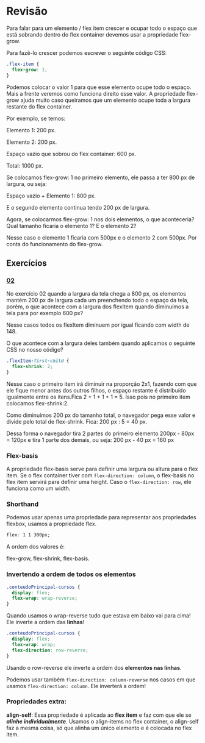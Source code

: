 # Revisão

Para falar para um elemento / flex item crescer e ocupar todo o espaço que está sobrando dentro do flex container devemos usar a propriedade flex-grow.

Para fazê-lo crescer podemos escrever o seguinte código CSS:

```css
.flex-item {
  flex-grow: 1;
}
```

Podemos colocar o valor 1 para que esse elemento ocupe todo o espaço. Mais a frente veremos como funciona direito esse valor.
A propriedade flex-grow ajuda muito caso queiramos que um elemento ocupe toda a largura restante do flex container.

Por exemplo, se temos:

Elemento 1: 200 px.

Elemento 2: 200 px.

Espaço vazio que sobrou do flex container: 600 px.

Total: 1000 px.

Se colocamos flex-grow: 1 no primeiro elemento, ele passa a ter 800 px de largura, ou seja:

Espaço vazio + Elemento 1: 800 px.

E o segundo elemento continua tendo 200 px de largura.

Agora, se colocarmos flex-grow: 1 nos dois elementos, o que aconteceria? Qual tamanho ficaria o elemento 1? E o elemento 2?

Nesse caso o elemento 1 ficaria com 500px e o elemento 2 com 500px. Por conta do funcionamento do flex-grow.

## Exercícios

### [02](exercicio02.css)

No exercício 02 quando a largura da tela chega a 800 px, os elementos mantém 200 px de largura cada um preenchendo todo o espaço da tela, porém, o que acontece com a largura dos flexItem quando diminuímos a tela para por exemplo 600 px?

Nesse casos todos os flexItem diminuem por igual ficando com width de 148.

O que acontece com a largura deles também quando aplicamos o seguinte CSS no nosso código?

```css
.flexItem:first-child {
  flex-shrink: 2;
}
```

Nesse caso o primeiro item irá diminuir na proporção 2x1, fazendo com que ele fique menor antes dos outros filhos, o espaço restante é distribuído igualmente entre os itens.Fica
2 + 1 + 1 + 1 = 5. Isso pois no primeiro item colocamos flex-shrink:2.

Como diminuímos 200 px do tamanho total, o navegador pega esse valor e divide pelo total de flex-shrink. Fica: 200 px : 5 = 40 px.

Dessa forma o navegador tira 2 partes do primeiro elemento 200px - 80px = 120px e tira 1 parte dos demais, ou seja: 200 px - 40 px = 160 px

### Flex-basis

A propriedade flex-basis serve para definir uma largura ou altura para o flex item. Se o flex container tiver com `flex-direction: column`, o flex-basis no flex item servirá para definir uma height. Caso o `flex-direction: row`, ele funciona como um width.

### Shorthand

Podemos usar apenas uma propriedade para representar aos propriedades flexbox, usamos a propriedade flex.

```css
flex: 1 1 300px;
```

A ordem dos valores é:

flex-grow, flex-shrink, flex-basis.

### Invertendo a ordem de todos os elementos

```css
.conteudoPrincipal-cursos {
  display: flex;
  flex-wrap: wrap-reverse;
}
```

Quando usamos o wrap-reverse tudo que estava em baixo vai para cima! Ele inverte a ordem das **linhas**!

```css
.conteudoPrincipal-cursos {
  display: flex;
  flex-wrap: wrap;
  flex-direction: row-reverse;
}
```

Usando o row-reverse ele inverte a ordem dos **elementos nas linhas**.

Podemos usar também `flex-direction: column-reverse` nos casos em que usamos `flex-direction: column`. Ele inverterá a ordem!

### Propriedades extra:

**align-self**: Essa propriedade é aplicada ao **flex item** e faz com que ele se **_alinhe individualmente_**.
Usamos o align-items no flex container, o align-self faz a mesma coisa, só que alinha um único elemento e é colocada no flex item.
